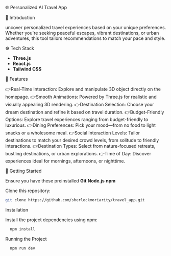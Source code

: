 🌐 Personalized AI Travel App

🤖 Introduction

uncover personalized travel experiences based on your unique preferences. Whether you're seeking peaceful escapes, vibrant destinations, or urban adventures, this tool tailors recommendations to match your pace and style. 

⚙️ Tech Stack

- **Three.js**
- **React.js**
- **Tailwind CSS**

🔋 Features

👉Real-Time Interaction: Explore and manipulate 3D object directly on the homepage.
👉Smooth Animations: Powered by Three.js for realistic and visually appealing 3D rendering.
👉Destination Selection: Choose your dream destination and refine it based on travel duration.
👉Budget-Friendly Options: Explore travel experiences ranging from budget-friendly to luxurious.
👉Dining Preferences: Pick your mood—from no food to light snacks or a wholesome meal.
👉Social Interaction Levels: Tailor destinations to match your desired crowd levels, from 
  solitude to friendly interactions.
👉Destination Types: Select from nature-focused retreats, bustling destinations, or urban 
  explorations.
👉Time of Day: Discover experiences ideal for mornings, afternoons, or nighttime.

🚀 Getting Started

Ensure you have these preinstalled
**Git**
**Node.js**
**npm**

Clone this repository:  
   ```bash
   git clone https://github.com/sherlockmoriarity/travel_app.git
```

Installation

Install the project dependencies using npm:
   ```bash
     npm install
```
Running the Project
   ```bash
     npm run dev
```


